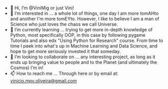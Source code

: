 - 👋 Hi, I’m @ViniMig or just Vini!
- 👀 I’m interested in ... a whole lot of things, one day I am more tomAHto and another I'm more tomEYto. However, I like to believe I am a man of Science who just loves the chaos we call Universe. 
- 🌱 I’m currently learning ... trying to get more in-depth knowledge of Python, most specifically OOP, in this case by following pygame Tutorials and also edx "Using Python for Research" course. From time to time I peek into what's up in Machine Learning and Data Science, and hope to get more seriously invested it that someday.
- 💞️ I’m looking to collaborate on ... any interesting project, as long as it ends up bringing value to people and to the Planet (and ultimately the Cosmos) I'm in!
- 📫 How to reach me ... Through here or by email at: vinicio.mpv.oliveira@gmail.com

<!---
ViniMig/ViniMig is a ✨ special ✨ repository because its `README.md` (this file) appears on your GitHub profile.
You can click the Preview link to take a look at your changes.
--->
